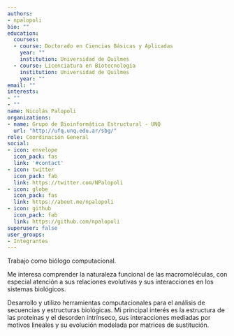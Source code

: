 ```yaml
---
authors:
- npalopoli
bio: ""
education:
  courses:
  - course: Doctorado en Ciencias Básicas y Aplicadas
    year: ""
    institution: Universidad de Quilmes
  - course: Licenciatura en Biotecnología
    institution: Universidad de Quilmes
    year: ""
email: ""
interests:
- ""
- ""
name: Nicolás Palopoli
organizations: 
- name: Grupo de Bioinformática Estructural - UNQ
  url: "http://ufq.unq.edu.ar/sbg/"
role: Coordinación General
social:
- icon: envelope
  icon_pack: fas
  link: '#contact'
- icon: twitter
  icon_pack: fab
  link: https://twitter.com/NPalopoli
- icon: globe
  icon_pack: fas
  link: https://about.me/npalopoli
- icon: github
  icon_pack: fab
  link: https://github.com/npalopoli
superuser: false
user_groups:
- Integrantes
---
```


Trabajo como biólogo computacional.

Me interesa comprender la naturaleza funcional de las macromoléculas, con especial atención a sus relaciones evolutivas y sus interacciones en los sistemas biológicos.

Desarrollo y utilizo herramientas computacionales para el análisis de secuencias y estructuras biológicas. Mi principal interés es la estructura de las proteínas y el desorden intrínseco, sus interacciones mediadas por motivos lineales y su evolución modelada por matrices de sustitución.
